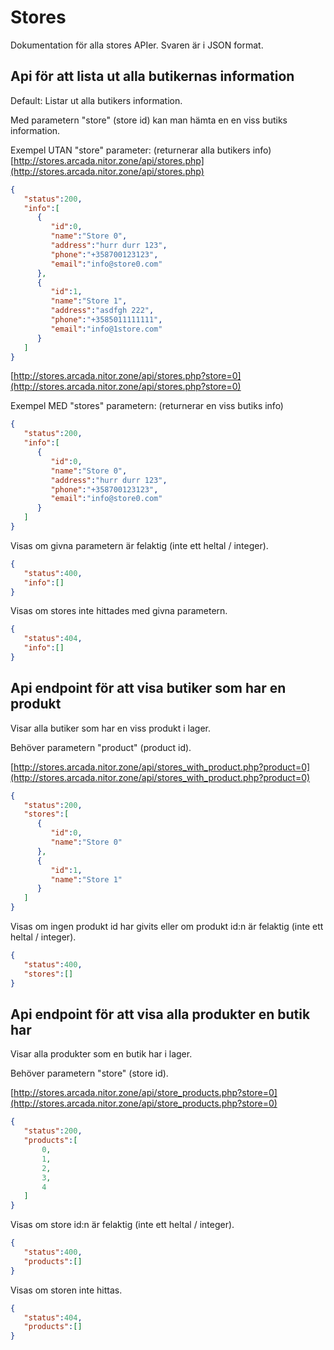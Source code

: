 # Stores

Dokumentation för alla stores APIer. Svaren är i JSON format.


## Api för att lista ut alla butikernas information

Default: Listar ut alla butikers information.

Med parametern "store" (store id) kan man hämta en en viss butiks information.


Exempel UTAN "store" parameter: (returnerar alla butikers info)
[http://stores.arcada.nitor.zone/api/stores.php](http://stores.arcada.nitor.zone/api/stores.php)

```JSON
{  
   "status":200,
   "info":[
      {  
         "id":0,
         "name":"Store 0",
         "address":"hurr durr 123",
         "phone":"+358700123123",
         "email":"info@store0.com"
      },
      {  
         "id":1,
         "name":"Store 1",
         "address":"asdfgh 222",
         "phone":"+3585011111111",
         "email":"info@1store.com"
      }
   ]
}
```


[http://stores.arcada.nitor.zone/api/stores.php?store=0](http://stores.arcada.nitor.zone/api/stores.php?store=0)

Exempel MED "stores" parametern: (returnerar en viss butiks info)

```JSON
{  
   "status":200,
   "info":[
      {  
         "id":0,
         "name":"Store 0",
         "address":"hurr durr 123",
         "phone":"+358700123123",
         "email":"info@store0.com"
      }
   ]
}
```

Visas om givna parametern är felaktig (inte ett heltal / integer).


```JSON
{  
   "status":400,
   "info":[]
}
```

Visas om stores inte hittades med givna parametern.

```JSON
{  
   "status":404,
   "info":[]
}
```

## Api endpoint för att visa butiker som har en produkt

Visar alla butiker som har en viss produkt i lager.

Behöver parametern "product" (product id).

[http://stores.arcada.nitor.zone/api/stores_with_product.php?product=0](http://stores.arcada.nitor.zone/api/stores_with_product.php?product=0)
```JSON
{  
   "status":200,
   "stores":[  
      {  
         "id":0,
         "name":"Store 0"
      },
      {  
         "id":1,
         "name":"Store 1"
      }
   ]
}
```

Visas om ingen produkt id har givits eller om produkt id:n är felaktig (inte ett heltal / integer).

```JSON
{  
   "status":400,
   "stores":[]
}
```

## Api endpoint för att visa alla produkter en butik har

Visar alla produkter som en butik har i lager.

Behöver parametern "store" (store id).

[http://stores.arcada.nitor.zone/api/store_products.php?store=0](http://stores.arcada.nitor.zone/api/store_products.php?store=0)
```JSON
{  
   "status":200,
   "products":[  
       0,
       1,
       2,
       3,
       4
   ]
}
```

Visas om store id:n är felaktig (inte ett heltal / integer).

```JSON
{  
   "status":400,
   "products":[]
}
```

Visas om storen inte hittas.

```JSON
{  
   "status":404,
   "products":[]
}
```
